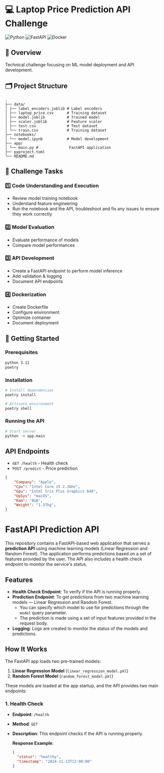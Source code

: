 # 💻 Laptop Price Prediction API Challenge

![Python](https://img.shields.io/badge/python-v3.11-blue.svg)
![FastAPI](https://img.shields.io/badge/FastAPI-0.68.0-green.svg)
![Docker](https://img.shields.io/badge/docker-latest-blue.svg)

## 🎯 Overview
Technical challenge focusing on ML model deployment and API development.

## 🗂 Project Structure

```
. 
├── data/ 
│ ├── label_encoders.joblib # Label encoders
│ ├── laptop_price.csv      # Training dataset
│ ├── model.joblib          # Trained model 
│ ├── scaler.joblib         # Feature scaler 
│ ├── test.csv              # Test dataset
│ └── train.csv             # Training dataset 
├── notebooks/ 
│ └── model.ipynb           # Model development 
├── app/ 
│ └── main.py #              FastAPI application 
├── pyproject.toml 
└── README.md
```

## 🎯 Challenge Tasks

### 1️⃣ Code Understanding and Execution
- Review model training notebook
- Understand feature engineering
- Run the notebook and the API, troubleshoot and fix any issues to ensure they work correctly

### 2️⃣ Model Evaluation
- Evaluate performance of models
- Compare model performances

### 3️⃣ API Development
- Create a FastAPI endpoint to perform model inference
- Add validation & logging
- Document API endpoints

### 4️⃣ Dockerization
- Create Dockerfile
- Configure environment
- Optimize container
- Document deployment

## 🚀 Getting Started

### Prerequisites
```bash
python 3.11
poetry
```

### Installation
```bash
# Install dependencies
poetry install

# Activate environment
poetry shell
```

### Running the API
```bash
# Start server
python -m app.main
```

## API Endpoints
- `GET /health` - Health check
- `POST /predict` - Price prediction

```json
{
    "Company": "Apple",
    "Cpu": "Intel Core i5 2.3GHz",
    "Gpu": "Intel Iris Plus Graphics 640",
    "OpSys": "macOS",
    "Ram": "8GB",
    "Weight": "1.37kg",
}
```


# FastAPI Prediction API

This repository contains a FastAPI-based web application that serves a **prediction API** using machine learning models (Linear Regression and Random Forest). The application performs predictions based on a set of features provided by the user. The API also includes a health check endpoint to monitor the service's status.

## Features

- **Health Check Endpoint**: To verify if the API is running properly.
- **Prediction Endpoint**: To get predictions from two machine learning models — Linear Regression and Random Forest.
  - You can specify which model to use for predictions through the `model` query parameter.
  - The prediction is made using a set of input features provided in the request body.
- **Logging**: Logs are created to monitor the status of the models and predictions.

## How It Works

The FastAPI app loads two pre-trained models:
1. **Linear Regression Model** (`linear_regression_model.pkl`)
2. **Random Forest Model** (`random_forest_model.pkl`)

These models are loaded at the app startup, and the API provides two main endpoints:

### 1. Health Check

- **Endpoint**: `/health`
- **Method**: `GET`
- **Description**: This endpoint checks if the API is running properly.
  
  **Response Example**:
  ```json
  {
    "status": "healthy",
    "timestamp": "2024-11-13T12:00:00"
  }

